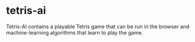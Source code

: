 # tetris-ai
Tetris-AI contains a playable Tetris game that can be run in the browser and machine-learning algorithms that learn to play the game.

